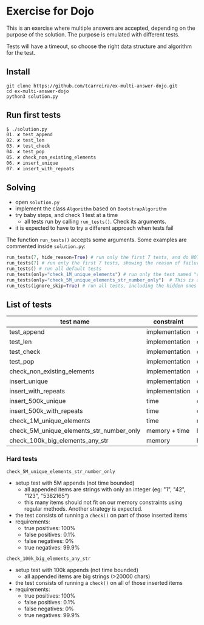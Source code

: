 # Exercise for Dojo

This is an exercise where multiple answers are accepted, depending on the purpose of the solution.
The purpose is emulated with different tests.

Tests will have a timeout, so choose the right data structure and algorithm for the test.

## Install

```
git clone https://github.com/tcarreira/ex-multi-answer-dojo.git
cd ex-multi-answer-dojo
python3 solution.py
```

## Run first tests

```sh
$ ./solution.py
01. ✘ test_append
02. ✘ test_len
03. ✘ test_check
04. ✘ test_pop
05. ✘ check_non_existing_elements
06. ✘ insert_unique
07. ✘ insert_with_repeats
```

## Solving

- open `solution.py`
- implement the class `Algorithm` based on `BootstrapAlgorithm`
- try baby steps, and check 1 test at a time
  - all tests run by calling `run_tests()`. Check its arguments.
- it is expected to have to try a different approach when tests fail


The function `run_tests()` accepts some arguments. Some examples are commented inside `solution.py`:

```py
run_tests(7, hide_reason=True) # run only the first 7 tests, and do NOT show the reason of failure
run_tests(7) # run only the first 7 tests, showing the reason of failure
run_tests() # run all default tests
run_tests(only="check_1M_unique_elements") # run only the test named "check_1M_unique_elements"
run_tests(only="check_5M_unique_elements_str_number_only")  # This is a hidden test (advanced!)
run_tests(ignore_skip=True) # run all tests, including the hidden ones

```

## List of tests

| test name                                | constraint     | level  |
| ---------------------------------------- | -------------- | ------ |
| test_append                              | implementation | easy   |
| test_len                                 | implementation | easy   |
| test_check                               | implementation | easy   |
| test_pop                                 | implementation | easy   |
| check_non_existing_elements              | implementation | easy   |
| insert_unique                            | implementation | easy   |
| insert_with_repeats                      | implementation | easy   |
| insert_500k_unique                       | time           | easy+  |
| insert_500k_with_repeats                 | time           | easy+  |
| check_1M_unique_elements                 | time           | medium |
| check_5M_unique_elements_str_number_only | memory + time  | hard   |
| check_100k_big_elements_any_str          | memory         | hard   |

### Hard tests

`check_5M_unique_elements_str_number_only`

- setup test with 5M appends (not time bounded)
  - all appended items are strings with only an integer (eg: "1", "42", "123", "5382165")
  - this many items should not fit on our memory constraints using regular methods. Another strategy is expected.
- the test consists of running a `check()` on part of those inserted items
- requirements:
  - true positives: 100%
  - false positives: 0.1%
  - false negatives: 0%
  - true negatives: 99.9%

`check_100k_big_elements_any_str`

- setup test with 100k appends (not time bounded)
  - all appended items are big strings (>20000 chars)
- the test consists of running a `check()` on all of those inserted items
- requirements:
  - true positives: 100%
  - false positives: 0.1%
  - false negatives: 0%
  - true negatives: 99.9%
